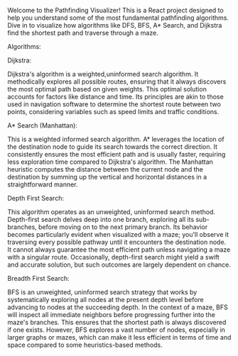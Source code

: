 Welcome to the Pathfinding Visualizer! This is a React project designed to help you understand some of the most fundamental pathfinding algorithms. Dive in to visualize how algorithms like DFS, BFS, A* Search, and Dijkstra find the shortest path and traverse through a maze.

Algorithms:

 Dijkstra: 
 
 Dijkstra's algorithm is a weighted,uninformed search algorithm. It methodically explores all possible routes, ensuring that it always discovers the most 
 optimal path based on given weights. This optimal solution accounts for factors like distance and time. Its principles are akin to those used in navigation 
 software to determine the shortest route between two points, considering variables such as speed limits and traffic conditions.

 A* Search (Manhattan):
 
 This is a weighted informed search algorithm.
 A* leverages the location of the destination node to guide its search towards the correct direction. It consistently ensures the most efficient path and 
 is usually faster, requiring less exploration time compared to Dijkstra's algorithm.
 The Manhattan heuristic computes the distance between the current node and the destination by summing up the vertical and horizontal distances in a 
 straightforward manner.

 Depth First Search: 
 
 This algorithm operates as an unweighted, uninformed search method. Depth-first search delves deep into one branch, exploring all its sub-branches, before 
 moving on to the next primary branch. Its behavior becomes particularly evident when visualized with a maze; you'll observe it traversing every possible 
 pathway until it encounters the destination node. It cannot always guarantee the most efficient path unless navigating a maze with a singular route. 
 Occasionally, depth-first search might yield a swift and accurate solution, but such outcomes are largely dependent on chance.

 Breadth First Search:
 
 BFS is an unweighted, uninformed search strategy that works by systematically exploring all nodes at the present depth level before 
 advancing to nodes at the succeeding depth. In the context of a maze, BFS will inspect all immediate neighbors before progressing further into the maze's 
 branches. This ensures that the shortest path is always discovered if one exists. However, BFS explores a vast number of nodes, especially in larger 
 graphs or mazes, which can make it less efficient in terms of time and space compared to some heuristics-based methods. 

 
